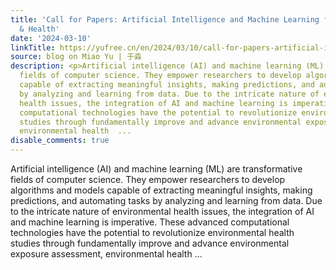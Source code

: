 ```yaml
---
title: 'Call for Papers: Artificial Intelligence and Machine Learning for Environmental
  & Health'
date: '2024-03-10'
linkTitle: https://yufree.cn/en/2024/03/10/call-for-papers-artificial-intelligence-and-machine-learning-for-environmental-health/
source: blog on Miao Yu | 于淼
description: <p>Artificial intelligence (AI) and machine learning (ML) are transformative
  fields of computer science. They empower researchers to develop algorithms and models
  capable of extracting meaningful insights, making predictions, and automating tasks
  by analyzing and learning from data. Due to the intricate nature of environmental
  health issues, the integration of AI and machine learning is imperative. These advanced
  computational technologies have the potential to revolutionize environmental health
  studies through fundamentally improve and advance environmental exposure assessment,
  environmental health  ...
disable_comments: true
---
```

<p>Artificial intelligence (AI) and machine learning (ML) are transformative fields of computer science. They empower researchers to develop algorithms and models capable of extracting meaningful insights, making predictions, and automating tasks by analyzing and learning from data. Due to the intricate nature of environmental health issues, the integration of AI and machine learning is imperative. These advanced computational technologies have the potential to revolutionize environmental health studies through fundamentally improve and advance environmental exposure assessment, environmental health  ...